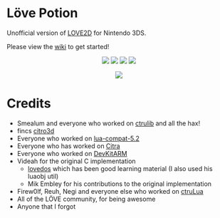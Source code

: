 # Löve Potion
Unofficial version of [LOVE2D](https://love2d.org/) for Nintendo 3DS.

Please view the [wiki](https://github.com/TurtleP/LovePotion/wiki) to get started!

<p align="center">
    <img src="https://img.shields.io/badge/license-MIT-blue.svg?style=flat-square"/>
    <img src="https://img.shields.io/github/stars/TurtleP/LovePotion.svg?style=flat-square"/>
    <img src="https://img.shields.io/github/issues/TurtleP/LovePotion.svg?style=flat-square"/>
    <img src="https://img.shields.io/badge/version-1.0.9a-blue.svg?style=flat-square"/>
</p>

<p align="center">
    <img src="https://i.imgur.com/wsIfDuF.png"/>
</p>
 
 # Credits

* Smealum and everyone who worked on [ctrulib](https://github.com/smealum/ctrulib) and all the hax!
* fincs [citro3d](https://github.com/fincs/citro3d)
* Everyone who worked on [lua-compat-5.2](https://github.com/keplerproject/lua-compat-5.2)
* Everyone who has worked on [Citra](http://citra-emu.org/)
* Everyone who worked on [DevKitARM](http://devkitpro.org/)
* Videah for the original C implementation
    * [lovedos](https://github.com/rxi/lovedos) which has been good learning material (I also used his luaobj util)
    * Mik Embley for his contributions to the original implementation
* Firew0lf, Reuh, Negi and everyone else who worked on [ctruLua](https://github.com/Firew0lf/ctruLua)
* All of the LÖVE community, for being awesome
* Anyone that I forgot
